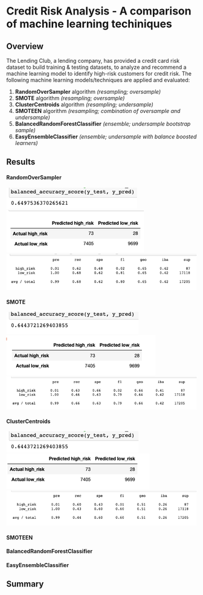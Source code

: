 # Credit Risk Analysis - A comparison of machine learning techiniques

## Overview 
The Lending Club, a lending company, has provided a credit card risk dataset to build training & testing datasets, to analyze and recommend a machine learning model to identify high-risk customers for credit risk. The following machine learning models/techniques are applied and evaluated:

1. **RandomOverSampler** algorithm *(resampling; oversample)*
2. **SMOTE** algorithm *(resampling; oversample)*
3. **ClusterCentroids** algorithm *(resampling; undersample)*
4. **SMOTEEN** algorithm *(resampling; combination of oversample and undersample)*
5. **BalancedRandomForestClassifier** *(ensemble; undersample bootstrap sample)*
6. **EasyEnsembleClassifier** *(ensemble; undersample with balance boosted learners)*

## Results

#### RandomOverSampler
![Credit_Risk_Analysis "RandomOverSampling_bas"](https://github.com/Ninax3/Credit_Risk_Analysis/blob/main/RandomOverSampling_bas.png)
![Credit_Risk_Analysis "RandomOverSampling_cm"](https://github.com/Ninax3/Credit_Risk_Analysis/blob/main/RandomOverSampling_cm.png)
![Credit_Risk_Analysis "RandomOverSamp_ClassR"](https://github.com/Ninax3/Credit_Risk_Analysis/blob/main/RandomOverSamp_ClassR.png)

#### SMOTE
![Credit_Risk_Analysis "SMOTE_bas"](https://github.com/Ninax3/Credit_Risk_Analysis/blob/main/SMOTE_bas.png)
![Credit_Risk_Analysis "SMOTE_cm"](https://github.com/Ninax3/Credit_Risk_Analysis/blob/main/SMOTE_cm.png)
![Credit_Risk_Analysis "SMOTE_ClassR"](https://github.com/Ninax3/Credit_Risk_Analysis/blob/main/SMOTE_ClassR.png)

#### ClusterCentroids
![Credit_Risk_Analysis "ClusterC_bas"](https://github.com/Ninax3/Credit_Risk_Analysis/blob/main/ClusterC_bas.png)
![Credit_Risk_Analysis "ClusterC_cm"](https://github.com/Ninax3/Credit_Risk_Analysis/blob/main/ClusterC_cm.png)
![Credit_Risk_Analysis "ClusterC_ClassR"](https://github.com/Ninax3/Credit_Risk_Analysis/blob/main/ClusterC_ClassR.png)

#### SMOTEEN




#### BalancedRandomForestClassifier




#### EasyEnsembleClassifier

## Summary 
